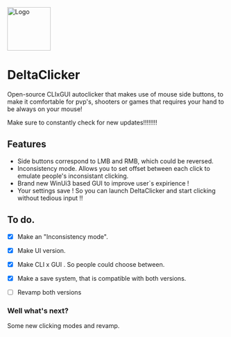 <img src="https://github.com/user-attachments/assets/a61cce06-36c8-46ab-84ac-9481988eda4f" alt="Logo" width="100"> 


# DeltaClicker
Open-source CLIxGUI autoclicker that makes use of mouse side buttons, to make it comfortable for pvp's, shooters or games that requires your hand to be always on your mouse!

Make sure to constantly check for new updates!!!!!!!!



## Features

* Side buttons correspond to LMB and RMB, which could be reversed.
* Inconsistency mode. Allows you to set offset between each click to emulate people's inconsistant clicking.
* Brand new WinUi3 based GUI to improve user`s expirience !
* Your settings save ! So you can launch DeltaClicker and start clicking without tedious input !!



## To do.
- [x] Make an "Inconsistency mode".
- [x] Make UI version.
- [X] Make CLI x GUI . So people could choose between.
- [X] Make a save system, that is compatible with both versions.
- [ ] Revamp both versions





### Well what's next? 
Some new clicking modes and revamp.
